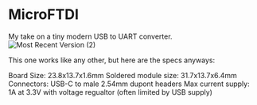 # MicroFTDI
My take on a tiny modern USB to UART converter.
![Most Recent Version (2)](/images/Version2Board.jpeg)

This one works like any other, but here are the specs anyways:

Board Size: 23.8x13.7x1.6mm
Soldered module size: 31.7x13.7x6.4mm
Connectors: USB-C to male 2.54mm dupont headers
Max current supply: 1A at 3.3V with voltage regualtor (often limited by USB supply)
